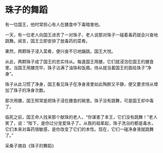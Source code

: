 # 珠子的舞蹈

有一位国王，他时常担心有人在膳食中下毒暗害他。 

一天，有一位老人向国王进贡了一对珠子，老人说那对珠子一碰着毒药就会兴奋地跳舞。闻言，国王立即安排了放毒药的菜肴。 

果然，两颗珠子浸入菜肴，便兴奋不已地蹦跳。国王大悦。 

从此，两颗珠子成了国王的忠实侍从。每逢国王用膳，它们就浸泡在国王的膳食里。当国王用膳完毕，珠子沾满了油珠和饭屑。侍从就当着国王的面给珠子“净身”。 

珠子从此习惯了净身，国王看见珠子在净身液里如此陶醉又平静，便又要求侍从增加了珠子的净身次数。 

那次用膳，国王照常是把珠子浸在膳食的碗里。珠子没有跳舞，可是国王却中毒了。 

临死之前，国王命人找来那个献珠的老人，“你谋害了本王，它们没有跳舞！”老人笑了，说：“陛下，是你过分宠爱珠子了。从我的祖辈起，珠子洗浴的都是毒水，它们本来对毒药很敏感，是你改变了它们的本性。现在，它们一碰净身液就跳舞了。” 

采桑子摘自《珠子的舞蹈》